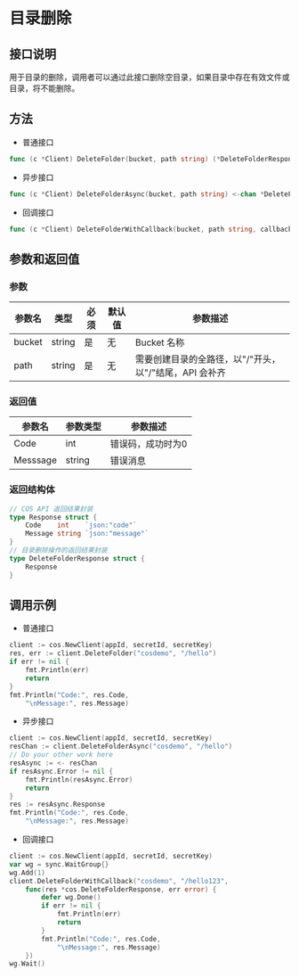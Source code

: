 目录删除
=======

## 接口说明

用于目录的删除，调用者可以通过此接口删除空目录，如果目录中存在有效文件或目录，将不能删除。

## 方法

- 普通接口

```go
func (c *Client) DeleteFolder(bucket, path string) (*DeleteFolderResponse, error)
```

- 异步接口

```go
func (c *Client) DeleteFolderAsync(bucket, path string) <-chan *DeleteFolderAsyncResponse 
```

- 回调接口

```go
func (c *Client) DeleteFolderWithCallback(bucket, path string, callback func(*DeleteFolderResponse, error))
```

## 参数和返回值

### 参数

| 参数名  | 类型  | 必须  | 默认值  | 参数描述  |
| ------------ | ------------ | ------------ | ------------ | ------------ |
| bucket  | string  | 是  | 无  | Bucket 名称  |
| path  | string  | 是  | 无  | 需要创建目录的全路径，以"/"开头，以"/"结尾，API 会补齐 |

### 返回值

| 参数名  | 参数类型  | 参数描述  |
| ------------ | ------------ | ------------ |
| Code  | int  | 错误码，成功时为0   |
| Messsage  | string  | 错误消息  |

### 返回结构体

```go
// COS API 返回结果封装
type Response struct {
	Code    int    `json:"code"`
	Message string `json:"message"`
}
// 目录删除操作的返回结果封装
type DeleteFolderResponse struct {
	Response
}
```

## 调用示例

- 普通接口

```go
client := cos.NewClient(appId, secretId, secretKey)
res, err := client.DeleteFolder("cosdemo", "/hello")
if err != nil {
    fmt.Println(err)
    return
}
fmt.Println("Code:", res.Code,
    "\nMessage:", res.Message)
```

- 异步接口

```go
client := cos.NewClient(appId, secretId, secretKey)
resChan := client.DeleteFolderAsync("cosdemo", "/hello")
// Do your other work here
resAsync := <- resChan
if resAsync.Error != nil {
    fmt.Println(resAsync.Error)
    return
}
res := resAsync.Response
fmt.Println("Code:", res.Code,
    "\nMessage:", res.Message)
```

- 回调接口

```go
client := cos.NewClient(appId, secretId, secretKey)
var wg = sync.WaitGroup{}
wg.Add(1)
client.DeleteFolderWithCallback("cosdemo", "/hello123",
    func(res *cos.DeleteFolderResponse, err error) {
        defer wg.Done()
        if err != nil {
            fmt.Println(err)
            return
        }
        fmt.Println("Code:", res.Code,
            "\nMessage:", res.Message)
    })
wg.Wait()
```

